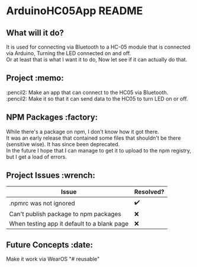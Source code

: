 # ArduinoHC05App README
<h2> What will it do?  </h2>
It is used for connecting via Bluetooth to a HC-05 module that is connected via Arduino, Turning the LED connected on and off. <br>
Or at least that is what I want it to do, Now let see if it can actually do that.

<h2> Project :memo: </h2>
:pencil2: Make an app that can connect to the HC05 via Bluetooth. <br>
:pencil2: Make it so that it can send data to the HC05 to turn LED on or off.

<h2> NPM Packages :factory: </h2>
 
 While there's a package on npm, I don't know how it got there.<br> It was an early release that contained some files that shouldn't be there (sensitive wise). It has since been deprecated. <br>
 In the future I hope that I can manage to get it to upload to the npm registry, but I get a load of errors.
 
<h2> Project Issues :wrench: </h2>

| Issue | Resolved? |
| --- | --- |
| .npmrc was not ignored | :heavy_check_mark: |
| Can't publish package to npm packages | :x: | 
| When testing app it default to a blank page | :x: |

<h2> Future Concepts :date: </h2>

 Make it work via WearOS 
"# reusable" 
